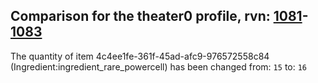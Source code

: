 ## Comparison for the theater0 profile, rvn: [1081](https://github.com/PRO100KatYT/FortniteProfileRevisions/tree/main/profiles/theater0/1081%20theater0.json)-[1083](https://github.com/PRO100KatYT/FortniteProfileRevisions/tree/main/profiles/theater0/1083%20theater0.json)

The quantity of item 4c4ee1fe-361f-45ad-afc9-976572558c84 (Ingredient:ingredient_rare_powercell) has been changed from: `15` to: `16`
<br><br>
